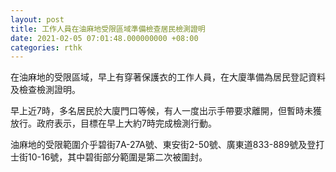 ```yaml
---
layout: post
title: 工作人員在油麻地受限區域準備檢查居民檢測證明
date: 2021-02-05 07:01:48.000000000 +08:00
categories: rthk
---
```


在油麻地的受限區域，早上有穿著保護衣的工作人員，在大廈準備為居民登記資料及檢查檢測證明。

早上近7時，多名居民於大廈門口等候，有人一度出示手帶要求離開，但暫時未獲放行。政府表示，目標在早上大約7時完成檢測行動。

油麻地的受限範圍介乎碧街7A-27A號、東安街2-50號、廣東道833-889號及登打士街10-16號，其中碧街部分範圍是第二次被圍封。
